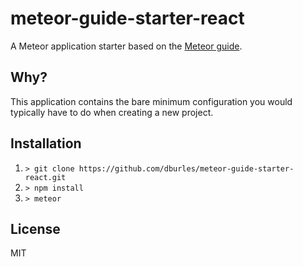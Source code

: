 # meteor-guide-starter-react

A Meteor application starter based on the [Meteor guide](http://guide.meteor.com/).

## Why?

This application contains the bare minimum configuration you would typically have to do when creating a new project.

## Installation

1. `> git clone https://github.com/dburles/meteor-guide-starter-react.git`
2. `> npm install`
3. `> meteor`

## License

MIT
